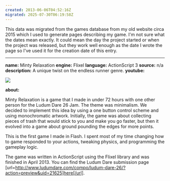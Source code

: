 ```yaml
---
created: 2013-06-06T04:52:16Z
migrated: 2025-07-30T06:19:58Z
---
```


This data was migrated from the games database from my old website circa 2015 which I used to generate pages describing my game. I'm not sure what the dates mean exactly. It could mean the day the project started or when the project was released, but they work well enough as the date I wrote the page so I've used it for the creation date of this entry.

---

**name:** Minty Relaxation
**engine:** Flixel
**language:** ActionScript 3
**source:** n/a
**description:** A unique twist on the endless runner genre.
**youtube:**

![](https://www.youtube.com/watch?v=OVYd90r4Z48)

**about:**

Minty Relaxation is a game that I made in under 72 hours with one other person for the Ludum Dare 26 Jam. The theme was minimalism. We decided to implement this idea by using a one button control scheme and using monochromatic artwork. Initially, the game was about collecting pieces of trash that would stick to you and make you go faster, but then it evolved into a game about ground pounding the edges for more points.

This is the first game I made in Flash. I spent most of my time changing how to game responded to your actions, tweaking physics, and programming the gameplay logic.

The game was written in ActionScript using the Flixel library and was finished in April 2013. You can find the Ludum Dare submission page [url=http://www.ludumdare.com/compo/ludum-dare-26/?action=preview&uid=21625]here[/url].
